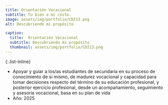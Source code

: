 ```yaml
---
title: Orientación Vocacional
subtitle: Tu bien a mi costo.
image: assets/img/portfolio/CDI13.png
alt: Descubriendo mi propósito

caption:
  title:  Orientación Vocacional
  subtitle: Descubriendo mi propósito
  thumbnail: assets/img/portfolio/CDI13.png
---
```

{:.list-inline}
- Apoyar y guiar a los/as estudiantes de secundaria en su proceso de conocimiento de sí mismo, de madurez vocacional y capacidad para tomar decisiones respecto del término de su educación profesional, y posterior ejercicio profesional, desde un acompañamiento, seguimiento y asesoría vocacional, basa en su plan de vida
- Año: 2025
